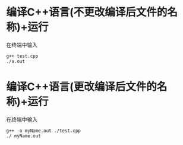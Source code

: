 # 编译C++语言(不更改编译后文件的名称)+运行
在终端中输入
```console
g++ test.cpp
./a.out
```
# 编译C++语言(更改编译后文件的名称)+运行
在终端中输入
```console
g++ -o myName.out ./test.cpp
./ myName.out
```
